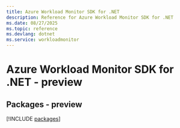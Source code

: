 ```yaml
---
title: Azure Workload Monitor SDK for .NET
description: Reference for Azure Workload Monitor SDK for .NET
ms.date: 08/27/2025
ms.topic: reference
ms.devlang: dotnet
ms.service: workloadmonitor
---
```

# Azure Workload Monitor SDK for .NET - preview
## Packages - preview
[!INCLUDE [packages](workload-monitor-index.md)]